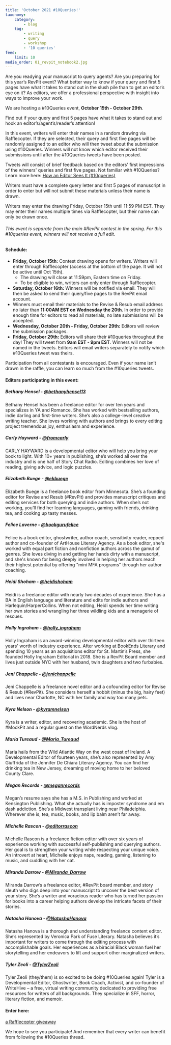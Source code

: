 ```yaml
---
title: 'October 2021 #10Queries!'
taxonomy:
    category:
        - blog
    tag:
        - writing
        - query
        - workshop
        - '10 queries'
feed:
    limit: 10
media_order: 01_revpit_notebook2.jpg
---
```


Are you readying your manuscript to query agents? Are you preparing for this year’s RevPit event? What better way to know if your query and first 5 pages have what it takes to stand out in the slush pile than to get an editor’s eye on it? As editors, we offer a professional perspective with insight into ways to improve your work.

We are hosting a #10Queries event, **October 15th - October 29th**.
 
Find out if your query and first 5 pages have what it takes to stand out and hook an editor’s/agent’s/reader’s attention! 
 
In this event, writers will enter their names in a random drawing via Rafflecopter. If they are selected, their query and first five pages will be randomly assigned to an editor who will then tweet about the submission using #10Queries. Winners will not know which editor received their submissions until after the #10Queries tweets have been posted.
 
Tweets will consist of brief feedback based on the editors' first impressions of the winners' queries and first five pages. Not familiar with #10Queries? Learn more here: [How an Editor Sees It (#10queries)](http://katiemccoach.com/how-an-editor-sees-it-10queries?target=_blank)
 
Writers must have a complete query letter and first 5 pages of manuscript in order to enter but will not submit these materials unless their name is drawn.
 
Writers may enter the drawing Friday, October 15th until 11:59 PM EST. They may enter their names multiple times via Rafflecopter, but their name can only be drawn once. 
 
###### This event is separate from the main #RevPit contest in the spring. For this #10queries event, winners will not receive a full edit.

#### Schedule:

 * **Friday, October 15th:** Contest drawing opens for writers. Writers will enter through Rafflecopter (access at the bottom of the page. It will not be active until Oct 15th). 
    * The drawing will close at 11:59pm, Eastern time on Friday. 
    * To be eligible to win, writers can only enter through Rafflecopter.
 * **Saturday, October 16th:** Winners will be notified via email. They will then be asked to send their query/five pages to the RevPit email account. 
 * Winners must email their materials to the Revise & Resub email address no later than **11:00AM EST on Wednesday the 20th**. In order to provide enough time for editors to read all materials, no late submissions will be accepted.
 * **Wednesday, October 20th - Friday, October 29th:** Editors will review the submission packages.
 * **Friday, October 29th:** Editors will share their #10queries throughout the day! They will tweet from **9am EST - 9pm EST**. Winners will not be named in the tweets. Editors will email writers separately to notify which #10Queries tweet was theirs.
 
Participation from all contestants is encouraged. Even if your name isn’t drawn in the raffle, you can learn so much from the #10queries tweets.


#### Editors participating in this event:

##### Bethany Hensel - [@bethanyhensel13](https://twitter.com/bethanyhensel13?target=_blank)

Bethany Hensel has been a freelance editor for over ten years and specializes in YA and Romance. She has worked with bestselling authors, indie darling and first-time writers. She’s also a college-level creative writing teacher. She loves working with authors and brings to every editing project tremendous joy, enthusiasm and experience.

##### Carly Hayward - [@fromcarly](https://twitter.com/fromcarly?target=_blank)

CARLY HAYWARD is a developmental editor who will help you bring your book to light. With 10+ years in publishing, she’s worked all over the industry and is one half of Story Chat Radio. Editing combines her love of reading, giving advice, and logic puzzles.

##### Elizabeth Buege - [@ekbuege](https://twitter.com/ekbuege?target=_blank)

Elizabeth Buege is a freelance book editor from Minnesota. She’s a founding editor for Revise and Resub (#RevPit) and provides manuscript critiques and editing services for both querying and indie authors. When she’s not working, you’ll find her learning languages, gaming with friends, drinking tea, and cooking up tasty messes.

##### Felice Laverne - [@bookgurufelice](https://twitter.com/bookgurufelice?target=_blank)

Felice is a book editor, ghostwriter, author coach, sensitivity reader, repped author and co-founder of ArtHouse Literary Agency. As a book editor, she's worked with equal part fiction and nonfiction authors across the gamut of genres. She loves diving in and getting her hands dirty with a manuscript, and she's known for being deeply involved in helping her authors reach their highest potential by offering "mini MFA programs" through her author coaching. 

##### Heidi Shoham - [@heidishoham](https://twitter.com/heidishoham?target=_blank)

Heidi is a freelance editor with nearly two decades of experience. She has a BA in English language and literature and edits for indie authors and Harlequin/HarperCollins. When not editing, Heidi spends her time writing her own stories and wrangling her three wildling kids and a menagerie of rescues.

##### Holly Ingraham - [@holly_ingraham](https://twitter.com/holly_ingraham?target=_blank)

Holly Ingraham is an award-winning developmental editor with over thirteen years' worth of industry experience. After working at BookEnds Literary and spending 10 years as an acquisitions editor for St. Martin’s Press, she founded Holly Ingraham Editorial in 2018. She is a RevPit Board member and lives just outside NYC with her husband, twin daughters and two furbabies.

##### Jeni Chappelle - [@jenichappelle](https://twitter.com/jenichappelle?target=_blank)

Jeni Chappelle is a freelance novel editor and a cofounding editor for Revise & Resub (#RevPit). She considers herself a hobbit (minus the big, hairy feet) and lives near Charlotte, NC with her family and way too many pets.

##### Kyra Nelson - [@kyramnelson](https://twitter.com/kyramnelson?target=_blank)

Kyra is a writer, editor, and recovering academic. She is the host of #MockPit and a regular guest on the WordNerds vlog.

##### Maria Tureaud - [@Maria_Tureaud](https://twitter.com/Maria_Tureaud?target=_blank)

Maria hails from the Wild Atlantic Way on the west coast of Ireland. A Developmental Editor of fourteen years, she’s also represented by Amy Giuffrida of the Jennifer De Chiara Literary Agency. You can find her drinking tea in New Jersey, dreaming of moving home to her beloved County Clare.

##### Megan Records - [@meganrecords](https://twitter.com/meganrecords?target=_blank)

Megan’s resume says she has a M.S. in Publishing and worked at Kensington Publishing. What she actually has is imposter syndrome and em dash addiction. She’s a Midwest transplant living near Philadelphia. Wherever she is, tea, music, books, and lip balm aren’t far away.

##### Michelle Rascon - [@editorrascon](https://twitter.com/editorrascon?target=_blank)

Michelle Rascon is a freelance fiction editor with over six years of experience working with successful self-publishing and querying authors. Her goal is to strengthen your writing while respecting your unique voice. An introvert at heart, Michelle enjoys naps, reading, gaming, listening to music, and cuddling with her cat.

##### Miranda Darrow - [@Miranda_Darrow](https://twitter.com/Miranda_Darrow?target=_blank)

Miranda Darrow’s a freelance editor, #RevPit board member, and story sleuth who digs deep into your manuscript to uncover the best version of your story. She’s a writer and voracious reader who has turned her passion for books into a career helping authors develop the intricate facets of their stories.

##### Natasha Hanova - [@NatashaHanova](https://twitter.com/NatashaHanova?target=_blank)

Natasha Hanova is a thorough and understanding freelance content editor. She’s represented by Veronica Park of Fuse Literary. Natasha believes it’s important for writers to come through the editing process with accomplishable goals. Her experiences as a biracial Black woman fuel her storytelling and her endeavors to lift and support other marginalized writers.

##### Tyler Zeoli - [@TylerZeoli](https://twitter.com/TylerZeoli?target=_blank)

Tyler Zeoli (they/them) is so excited to be doing #10Queries again! Tyler is a Developmental Editor, Ghostwriter, Book Coach, Activist, and co-founder of WriteHive – a free, virtual writing community dedicated to providing free resources for writers of all backgrounds. They specialize in SFF, horror, literary fiction, and memoir.

#### Enter here:

<a class="rcptr" href="http://www.rafflecopter.com/rafl/display/4bed576915/" rel="nofollow" data-raflid="4bed576915" data-theme="classic" data-template="" id="rcwidget_x6ohvhvh">a Rafflecopter giveaway</a>
<script src="https://widget-prime.rafflecopter.com/launch.js"></script>

We hope to see you participate! And remember that every writer can benefit from following the #10Queries thread. 